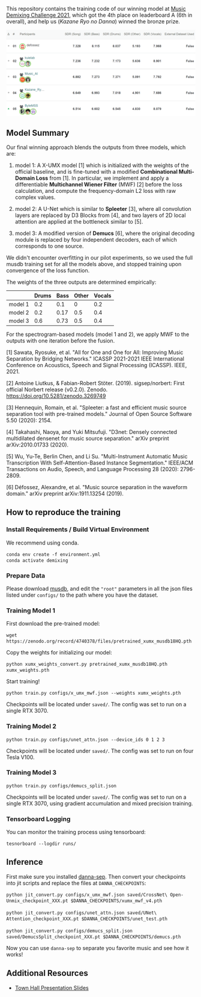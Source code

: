 This repository contains the training code of our winning model at [Music Demixing Challenge 2021](https://www.aicrowd.com/challenges/music-demixing-challenge-ismir-2021), which got the 4th place on leaderboard A (6th in overall), and help us (*Kazane Ryo no Danna*) winned the bronze prize.  

![](./images/mdx_leaderboard_A.png)

## Model Summary

Our final winning approach blends the outputs from three models, which are:

1. model 1: A X-UMX model [1] which is initialized with the weights of the official baseline, and is fine-tuned with a modified **Combinational Multi-Domain Loss** from [1]. In particular, we implement and apply a differentiable **Multichannel Wiener Filter** (MWF) [2] before the loss calculation, and compute the frequency-domain L2 loss with raw complex values.

2. model 2: A U-Net which is similar to **Spleeter** [3], where all convolution layers are replaced by D3 Blocks from [4], and two layers of 2D local attention are applied at the bottleneck similar to [5].

3. model 3: A modified version of **Demucs** [6], where the original decoding module is replaced by four independent decoders, each of which corresponds to one source.

We didn't encounter overfitting in our pilot experiments, so we used the full musdb training set for all the models above, and stopped training upon convergence of the loss function.

The weights of the three outputs are determined empirically:

|         | Drums | Bass | Other | Vocals |
|---------|-------|------|-------|--------|
| model 1 | 0.2   | 0.1  | 0     | 0.2    |
| model 2 | 0.2   | 0.17 | 0.5   | 0.4    |
| model 3 | 0.6   | 0.73 | 0.5   | 0.4    |

For the spectrogram-based models (model 1 and 2), we apply MWF to the outputs with one iteration before the fusion.

[1] Sawata, Ryosuke, et al. "All for One and One for All: Improving Music Separation by Bridging Networks." ICASSP 2021-2021 IEEE International Conference on Acoustics, Speech and Signal Processing (ICASSP). IEEE, 2021.

[2] Antoine Liutkus, & Fabian-Robert Stöter. (2019). sigsep/norbert: First official Norbert release (v0.2.0). Zenodo. https://doi.org/10.5281/zenodo.3269749

[3] Hennequin, Romain, et al. "Spleeter: a fast and efficient music source separation tool with pre-trained models." Journal of Open Source Software 5.50 (2020): 2154.

[4] Takahashi, Naoya, and Yuki Mitsufuji. "D3net: Densely connected multidilated densenet for music source separation." arXiv preprint arXiv:2010.01733 (2020).

[5] Wu, Yu-Te, Berlin Chen, and Li Su. "Multi-Instrument Automatic Music Transcription With Self-Attention-Based Instance Segmentation." IEEE/ACM Transactions on Audio, Speech, and Language Processing 28 (2020): 2796-2809.

[6] Défossez, Alexandre, et al. "Music source separation in the waveform domain." arXiv preprint arXiv:1911.13254 (2019).


## How to reproduce the training

### Install Requirements / Build Virtual Environment

We recommend using conda.

```commandline
conda env create -f environment.yml
conda activate demixing
```

### Prepare Data

Please download [musdb](https://zenodo.org/record/3338373), and edit the `"root"` parameters in all the json files listed under `configs/` to the path where you have the dataset.

### Training Model 1

First download the pre-trained model:

```commandline
wget https://zenodo.org/record/4740378/files/pretrained_xumx_musdb18HQ.pth
```

Copy the weights for initializing our model:

```commandline
python xumx_weights_convert.py pretrained_xumx_musdb18HQ.pth xumx_weights.pth
```

Start training!

```commandline
python train.py configs/x_umx_mwf.json --weights xumx_weights.pth
```

Checkpoints will be located under `saved/`.
The config was set to run on a single RTX 3070.

### Training Model 2


```commandline
python train.py configs/unet_attn.json --device_ids 0 1 2 3
```

Checkpoints will be located under `saved/`.
The config was set to run on four Tesla V100.

### Training Model 3


```commandline
python train.py configs/demucs_split.json
```

Checkpoints will be located under `saved/`.
The config was set to run on a single RTX 3070, using gradient accumulation and mixed precision training.

### Tensorboard Logging

You can monitor the training process using tensorboard:

```commandline
tesnorboard --logdir runs/
```

## Inference

First make sure you installed [danna-sep](https://github.com/yoyololicon/danna-sep). Then convert your checkpoints into jit scripts and replace the files at `DANNA_CHECKPOINTS`:

```commandline
python jit_convert.py configs/x_umx_mwf.json saved/CrossNet\ Open-Unmix_checkpoint_XXX.pt $DANNA_CHECKPOINTS/xumx_mwf_v4.pth

python jit_convert.py configs/unet_attn.json saved/UNet\ Attention_checkpoint_XXX.pt $DANNA_CHECKPOINTS/unet_test.pth

python jit_convert.py configs/demucs_split.json saved/DemucsSplit_checkpoint_XXX.pt $DANNA_CHECKPOINTS/demucs.pth

```
Now you can use `danna-sep` to separate you favorite music and see how it works!


## Additional Resources

* [Town Hall Presentation Slides](https://www.slideshare.net/ChinYunYu/mdx-challenge-2021-town-hall-presentation)